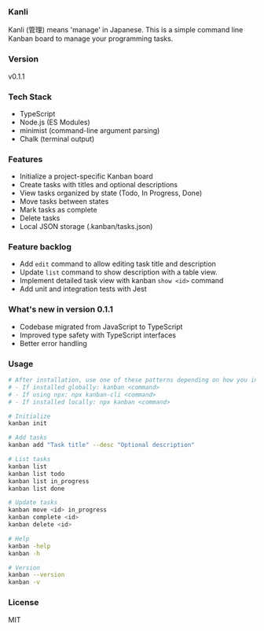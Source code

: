 ### Kanli

Kanli (管理) means 'manage' in Japanese. This is a simple command line Kanban board to manage your programming tasks. 

### Version 

v0.1.1

### Tech Stack 

- TypeScript  
- Node.js (ES Modules)
- minimist (command-line argument parsing)
- Chalk (terminal output)

### Features 

- Initialize a project-specific Kanban board
- Create tasks with titles and optional descriptions
- View tasks organized by state (Todo, In Progress, Done)
- Move tasks between states
- Mark tasks as complete
- Delete tasks
- Local JSON storage (.kanban/tasks.json)

### Feature backlog 

- Add `edit` command to allow editing task title and description
- Update `list` command to show description with a table view. 
- Implement detailed task view with kanban `show <id>` command
- Add unit and integration tests with Jest

### What's new in version 0.1.1

- Codebase migrated from JavaScript to TypeScript
- Improved type safety with TypeScript interfaces
- Better error handling

### Usage

```bash
# After installation, use one of these patterns depending on how you installed:
# - If installed globally: kanban <command>
# - If using npx: npx kanban-cli <command>
# - If installed locally: npx kanban <command>

# Initialize
kanban init

# Add tasks
kanban add "Task title" --desc "Optional description"

# List tasks
kanban list
kanban list todo
kanban list in_progress
kanban list done

# Update tasks
kanban move <id> in_progress
kanban complete <id>
kanban delete <id>

# Help 
kanban -help
kanban -h

# Version
kanban --version
kanban -v

```

### License 

MIT